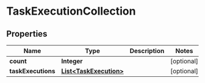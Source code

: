 
# TaskExecutionCollection

## Properties
Name | Type | Description | Notes
------------ | ------------- | ------------- | -------------
**count** | **Integer** |  |  [optional]
**taskExecutions** | [**List&lt;TaskExecution&gt;**](TaskExecution.md) |  |  [optional]



